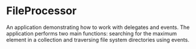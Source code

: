 # FileProcessor
An application demonstrating how to work with delegates and events. The application performs two main functions: searching for the maximum element in a collection and traversing file system directories using events.
